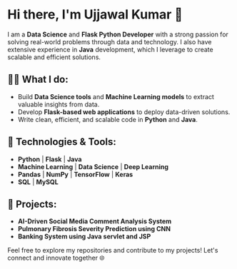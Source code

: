 # Hi there, I'm Ujjawal Kumar 👋

I am a **Data Science** and **Flask Python Developer** with a strong passion for solving real-world problems through data and technology. I also have extensive experience in **Java** development, which I leverage to create scalable and efficient solutions.

## 🧑‍💻 What I do:
- Build **Data Science tools** and **Machine Learning models** to extract valuable insights from data.
- Develop **Flask-based web applications** to deploy data-driven solutions.
- Write clean, efficient, and scalable code in **Python** and **Java**.

## 🌟 Technologies & Tools:
- **Python** | **Flask** | **Java**
- **Machine Learning** | **Data Science** | **Deep Learning**
- **Pandas** | **NumPy** | **TensorFlow** | **Keras**
- **SQL** | **MySQL**

## 🔧 Projects:
- **AI-Driven Social Media Comment Analysis System**
- **Pulmonary Fibrosis Severity Prediction using CNN**
- **Banking System using Java servlet and JSP**

Feel free to explore my repositories and contribute to my projects! Let's connect and innovate together 🌐
